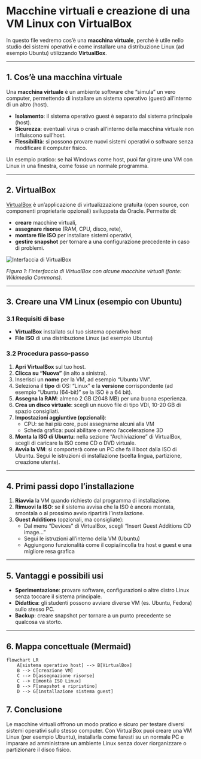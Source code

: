 # Macchine virtuali e creazione di una VM Linux con VirtualBox

In questo file vedremo cos’è una **macchina virtuale**, perché è utile nello studio dei sistemi operativi e come installare una distribuzione Linux (ad esempio Ubuntu) utilizzando **VirtualBox**.

---

## 1. Cos’è una macchina virtuale

Una **macchina virtuale** è un ambiente software che “simula” un vero computer, permettendo di installare un sistema operativo (guest) all’interno di un altro (host).  

- **Isolamento**: il sistema operativo guest è separato dal sistema principale (host).  
- **Sicurezza**: eventuali virus o crash all’interno della macchina virtuale non influiscono sull’host.  
- **Flessibilità**: si possono provare nuovi sistemi operativi o software senza modificare il computer fisico.

Un esempio pratico: se hai Windows come host, puoi far girare una VM con Linux in una finestra, come fosse un normale programma.

---

## 2. VirtualBox

[VirtualBox](https://www.virtualbox.org/) è un’applicazione di virtualizzazione gratuita (open source, con componenti proprietarie opzionali) sviluppata da Oracle. Permette di:

- **creare** macchine virtuali,
- **assegnare risorse** (RAM, CPU, disco, rete),
- **montare file ISO** per installare sistemi operativi,
- **gestire snapshot** per tornare a una configurazione precedente in caso di problemi.

![Interfaccia di VirtualBox](https://upload.wikimedia.org/wikipedia/commons/7/7c/VirtualBox_screenshot.png)

_Figura 1: l’interfaccia di VirtualBox con alcune macchine virtuali (fonte: Wikimedia Commons)._

---

## 3. Creare una VM Linux (esempio con Ubuntu)

### 3.1 Requisiti di base

- **VirtualBox** installato sul tuo sistema operativo host
- **File ISO** di una distribuzione Linux (ad esempio Ubuntu)

### 3.2 Procedura passo-passo

1. **Apri VirtualBox** sul tuo host.  
2. **Clicca su “Nuova”** (in alto a sinistra).  
3. Inserisci un **nome** per la VM, ad esempio “Ubuntu VM”.  
4. Seleziona il **tipo** di OS: “Linux” e la **versione** corrispondente (ad esempio “Ubuntu (64-bit)” se la ISO è a 64 bit).  
5. **Assegna la RAM**: almeno 2 GB (2048 MB) per una buona esperienza.  
6. **Crea un disco virtuale**: scegli un nuovo file di tipo VDI, 10-20 GB di spazio consigliati.  
7. **Impostazioni aggiuntive (opzionali)**:  
   - CPU: se hai più core, puoi assegnarne alcuni alla VM  
   - Scheda grafica: puoi abilitare o meno l’accelerazione 3D  
8. **Monta la ISO di Ubuntu**: nella sezione “Archiviazione” di VirtualBox, scegli di caricare la ISO come CD o DVD virtuale.  
9. **Avvia la VM**: si comporterà come un PC che fa il boot dalla ISO di Ubuntu. Segui le istruzioni di installazione (scelta lingua, partizione, creazione utente).

---

## 4. Primi passi dopo l’installazione

1. **Riavvia** la VM quando richiesto dal programma di installazione.  
2. **Rimuovi la ISO**: se il sistema avvisa che la ISO è ancora montata, smontala o al prossimo avvio ripartirà l’installazione.  
3. **Guest Additions** (opzionali, ma consigliate):  
   - Dal menu “Devices” di VirtualBox, scegli “Insert Guest Additions CD image…”  
   - Segui le istruzioni all’interno della VM (Ubuntu)  
   - Aggiungono funzionalità come il copia/incolla tra host e guest e una migliore resa grafica

---

## 5. Vantaggi e possibili usi

- **Sperimentazione**: provare software, configurazioni o altre distro Linux senza toccare il sistema principale.  
- **Didattica**: gli studenti possono avviare diverse VM (es. Ubuntu, Fedora) sullo stesso PC.  
- **Backup**: creare snapshot per tornare a un punto precedente se qualcosa va storto.

---

## 6. Mappa concettuale (Mermaid)

```mermaid
flowchart LR
    A[sistema operativo host] --> B[VirtualBox]
    B --> C[creazione VM]
    C --> D[assegnazione risorse]
    C --> E[monta ISO Linux]
    B --> F[snapshot e ripristino]
    D --> G[installazione sistema guest]
```

## 7. Conclusione

Le macchine virtuali offrono un modo pratico e sicuro per testare diversi sistemi operativi sullo stesso computer. Con VirtualBox puoi creare una VM Linux (per esempio Ubuntu), installarla come faresti su un normale PC e imparare ad amministrare un ambiente Linux senza dover riorganizzare o partizionare il disco fisico.
